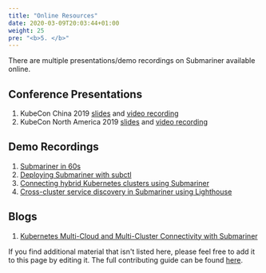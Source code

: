 ```yaml
---
title: "Online Resources"
date: 2020-03-09T20:03:44+01:00
weight: 25
pre: "<b>5. </b>"
---
```


There are multiple presentations/demo recordings on Submariner available online.

## Conference Presentations

1. KubeCon China 2019 [slides](https://static.sched.com/hosted_files/kccncosschn19eng/6b/Hybrid%20Cloud%20and%20Multi-Cluster%20Service%20Connectivity.pdf) and [video recording](https://www.youtube.com/watch?v=uU4PSBLrpi8&list=PLj6h78yzYM2Njj5PvNc4Mtcril2YyR95d)
2. KubeCon North America 2019 [slides](https://static.sched.com/hosted_files/kccncna19/7d/Submariner%20Kubecon%20NA%202019%20%281%29.pdf) and [video recording](https://www.youtube.com/watch?v=jMvuchSMCKU&list=PLj6h78yzYM2NDs-iu8WU5fMxINxHXlien)

## Demo Recordings
1. [Submariner in 60s](https://www.youtube.com/watch?v=pQgUWiGtKqM)
2. [Deploying Submariner with subctl](https://www.youtube.com/watch?v=cInmBXuZsU8)
3. [Connecting hybrid Kubernetes clusters using Submariner](https://www.youtube.com/watch?v=fMhZRNn0fxQ)
4. [Cross-cluster service discovery in Submariner using Lighthouse](https://www.youtube.com/watch?v=tXsemQPNhyQ)

## Blogs
1. [Kubernetes Multi-Cloud and Multi-Cluster Connectivity with Submariner](https://www.linkedin.com/pulse/kubernetes-multi-cloud-multi-cluster-connectivity-gokul-chandra/?trk=related_artice_Kubernetes%20Multi-Cloud%20and%20Multi-Cluster%20Connectivity%20with%20Submariner_article-card_title)

If you find additional material that isn't listed here, please feel free to add it to this page by editing it.
The full contributing guide can be found [here](../contributing/website).
